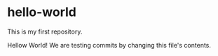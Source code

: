 # hello-world
This is my first repository.

Hellow World!  We are testing commits by changing this file's contents.
